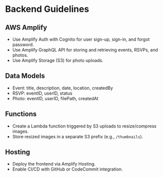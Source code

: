 # Backend Guidelines

## AWS Amplify
- Use Amplify Auth with Cognito for user sign-up, sign-in, and forgot password.
- Use Amplify GraphQL API for storing and retrieving events, RSVPs, and photos.
- Use Amplify Storage (S3) for photo uploads.

## Data Models
- Event: title, description, date, location, createdBy
- RSVP: eventID, userID, status
- Photo: eventID, userID, filePath, createdAt

## Functions
- Create a Lambda function triggered by S3 uploads to resize/compress images.
- Store resized images in a separate S3 prefix (e.g., `/thumbnails`).

## Hosting
- Deploy the frontend via Amplify Hosting.
- Enable CI/CD with GitHub or CodeCommit integration.
